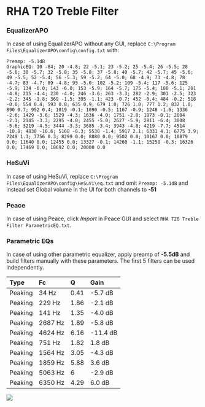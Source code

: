 # RHA T20 Treble Filter

### EqualizerAPO
In case of using EqualizerAPO without any GUI, replace `C:\Program Files\EqualizerAPO\config\config.txt`
with:
```
Preamp: -5.1dB
GraphicEQ: 10 -84; 20 -4.8; 22 -5.1; 23 -5.2; 25 -5.4; 26 -5.5; 28 -5.6; 30 -5.7; 32 -5.8; 35 -5.8; 37 -5.8; 40 -5.7; 42 -5.7; 45 -5.6; 49 -5.5; 52 -5.4; 56 -5.3; 59 -5.2; 64 -5.0; 68 -4.9; 73 -4.8; 78 -4.7; 83 -4.7; 89 -4.8; 95 -5.0; 102 -5.2; 109 -5.4; 117 -5.6; 125 -5.9; 134 -6.0; 143 -6.0; 153 -5.9; 164 -5.7; 175 -5.4; 188 -5.1; 201 -4.8; 215 -4.4; 230 -4.0; 246 -3.6; 263 -3.3; 282 -2.9; 301 -2.5; 323 -2.2; 345 -1.8; 369 -1.5; 395 -1.1; 423 -0.7; 452 -0.4; 484 -0.2; 518 -0.0; 554 0.4; 593 0.8; 635 0.9; 679 1.0; 726 1.0; 777 1.2; 832 1.0; 890 0.7; 952 0.4; 1019 -0.1; 1090 -0.5; 1167 -0.9; 1248 -1.6; 1336 -2.6; 1429 -3.6; 1529 -4.3; 1636 -4.0; 1751 -2.0; 1873 -0.1; 2004 -2.1; 2145 -3.3; 2295 -4.0; 2455 -5.0; 2627 -5.9; 2811 -6.4; 3008 -5.6; 3219 -4.5; 3444 -3.3; 3685 -3.4; 3943 -4.8; 4219 -7.7; 4514 -10.8; 4830 -10.6; 5168 -6.3; 5530 -1.4; 5917 2.1; 6331 4.1; 6775 3.9; 7249 1.3; 7756 0.3; 8299 0.0; 8880 0.0; 9502 0.0; 10167 0.0; 10879 0.0; 11640 0.0; 12455 0.0; 13327 -0.1; 14260 -1.1; 15258 -0.3; 16326 0.0; 17469 0.0; 18692 0.0; 20000 0.0
```

### HeSuVi
In case of using HeSuVi, replace `C:\Program Files\EqualizerAPO\config\HeSuVi\eq.txt` and omit `Preamp:
-5.1dB` and instead set Global volume in the UI for both channels to **-51**

### Peace
In case of using Peace, click *Import* in Peace GUI and select `RHA T20 Treble Filter ParametricEQ.txt`.

### Parametric EQs
In case of using other parametric equalizer, apply preamp of **-5.5dB** and build filters manually with
these parameters. The first 5 filters can be used independently.

| Type    | Fc      |    Q | Gain     |
|:--------|:--------|:-----|:---------|
| Peaking | 34 Hz   | 0.41 | -5.7 dB  |
| Peaking | 229 Hz  | 1.86 | -2.1 dB  |
| Peaking | 141 Hz  | 1.35 | -4.0 dB  |
| Peaking | 2687 Hz | 1.89 | -5.8 dB  |
| Peaking | 4624 Hz | 6.16 | -11.4 dB |
| Peaking | 751 Hz  | 1.82 | 1.8 dB   |
| Peaking | 1564 Hz | 3.05 | -4.3 dB  |
| Peaking | 1859 Hz | 5.88 | 3.6 dB   |
| Peaking | 5063 Hz | 6    | -2.9 dB  |
| Peaking | 6350 Hz | 4.29 | 6.0 dB   |

![](https://raw.githubusercontent.com/jaakkopasanen/AutoEq/master/results/innerfidelity/sbaf-serious/RHA%20T20%20Treble%20Filter/RHA%20T20%20Treble%20Filter.png)